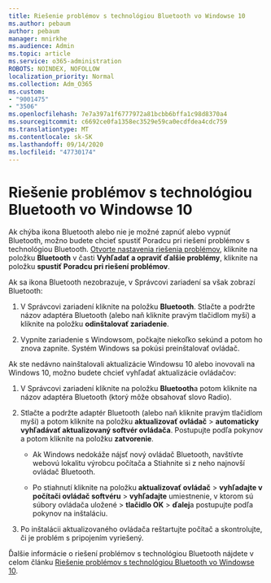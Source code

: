 ```yaml
---
title: Riešenie problémov s technológiou Bluetooth vo Windowse 10
ms.author: pebaum
author: pebaum
manager: mnirkhe
ms.audience: Admin
ms.topic: article
ms.service: o365-administration
ROBOTS: NOINDEX, NOFOLLOW
localization_priority: Normal
ms.collection: Adm_O365
ms.custom:
- "9001475"
- "3506"
ms.openlocfilehash: 7e7a397a1f6777972a81bcbb6bffa1c98d8370a4
ms.sourcegitcommit: c6692ce0fa1358ec3529e59ca0ecdfdea4cdc759
ms.translationtype: MT
ms.contentlocale: sk-SK
ms.lasthandoff: 09/14/2020
ms.locfileid: "47730174"
---
```

# <a name="fix-bluetooth-problems-in-windows-10"></a>Riešenie problémov s technológiou Bluetooth vo Windowse 10

Ak chýba ikona Bluetooth alebo nie je možné zapnúť alebo vypnúť Bluetooth, možno budete chcieť spustiť Poradcu pri riešení problémov s technológiou Bluetooth. [Otvorte nastavenia riešenia problémov](ms-settings:troubleshoot), kliknite na položku **Bluetooth** v časti **Vyhľadať a opraviť ďalšie problémy**, kliknite na položku **spustiť Poradcu pri riešení problémov**.

Ak sa ikona Bluetooth nezobrazuje, v Správcovi zariadení sa však zobrazí Bluetooth:

1. V Správcovi zariadení kliknite na položku **Bluetooth**. Stlačte a podržte názov adaptéra Bluetooth (alebo naň kliknite pravým tlačidlom myši) a kliknite na položku **odinštalovať zariadenie**.

2. Vypnite zariadenie s Windowsom, počkajte niekoľko sekúnd a potom ho znova zapnite. Systém Windows sa pokúsi preinštalovať ovládač.

Ak ste nedávno nainštalovali aktualizácie Windowsu 10 alebo inovovali na Windows 10, možno budete chcieť vyhľadať aktualizácie ovládačov:

1. V Správcovi zariadení kliknite na položku **Bluetooth**a potom kliknite na názov adaptéra Bluetooth (ktorý môže obsahovať slovo Radio).

2. Stlačte a podržte adaptér Bluetooth (alebo naň kliknite pravým tlačidlom myši) a potom kliknite na položku **aktualizovať ovládač**  >  **automaticky vyhľadávať aktualizovaný softvér ovládača**. Postupujte podľa pokynov a potom kliknite na položku **zatvorenie**.

      - Ak Windows nedokáže nájsť nový ovládač Bluetooth, navštívte webovú lokalitu výrobcu počítača a Stiahnite si z neho najnovší ovládač Bluetooth.

    - Po stiahnutí kliknite na položku **aktualizovať ovládač**  >  **vyhľadajte v počítači ovládač softvéru**  >  **vyhľadajte** umiestnenie, v ktorom sú súbory ovládača uložené > **tlačidlo OK**  >  **ďalej**a postupujte podľa pokynov na inštaláciu.

3. Po inštalácii aktualizovaného ovládača reštartujte počítač a skontrolujte, či je problém s pripojením vyriešený.

Ďalšie informácie o riešení problémov s technológiou Bluetooth nájdete v celom článku [Riešenie problémov s technológiou Bluetooth vo Windowse 10](https://support.microsoft.com/help/14169/windows-10-fix-bluetooth-problems).
